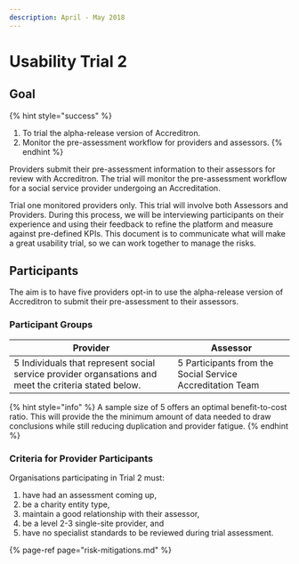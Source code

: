 ```yaml
---
description: April - May 2018
---
```


# Usability Trial 2

## Goal 

{% hint style="success" %}
1. To trial the alpha-release version of Accreditron. 
2. Monitor the pre-assessment workflow for providers and assessors.
{% endhint %}

Providers submit their pre-assessment information to their assessors for review with  Accreditron. The trial will monitor the pre-assessment workflow for a social service provider undergoing an Accreditation. 

Trial one monitored providers only. This trial will involve both Assessors and Providers. During this process, we will be interviewing participants on their experience and using their feedback to refine the platform and measure against pre-defined KPIs. This document is to communicate what will make a great usability trial, so we can work together to manage the risks. 

## Participants

The aim is to have five providers opt-in to use the alpha-release version of Accreditron to submit their pre-assessment to their assessors.

### Participant Groups

| Provider | Assessor |
| --- | --- |
| 5 Individuals that represent social service provider organsations and meet the criteria stated below. | 5 Participants from the Social Service Accreditation Team |

{% hint style="info" %}
A sample size of 5 offers an optimal benefit-to-cost ratio. This will provide the the minimum amount of data needed to draw conclusions while still reducing duplication and provider fatigue.
{% endhint %}

### Criteria for Provider Participants

Organisations participating in Trial 2 must:

1. have had an assessment coming up,
2. be a charity entity type,
3. maintain a good relationship with their assessor, 
4. be a level 2-3 single-site provider, and
5. have no specialist standards to be reviewed during trial assessment.





{% page-ref page="risk-mitigations.md" %}



